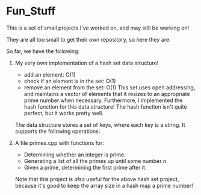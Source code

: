 # Fun_Stuff

This is a set of small projects I've worked on, and may still be working on!

They are all too small to get their own repository, so here they are. 

So far, we have the following:

1. My very own implementation of a hash set data structure! 
    * add an element: O(1)
    * check if an element is in the set: O(1)
    * remove an element from the set: O(1)
    This set uses open addressing, and maintains a vector of elements that it resizes to 
    an appropriate prime number when necessary. 
    Furthermore, I implemented the hash function for this data structure! 
    The hash function isn't quite perfect, but it works pretty well. 

    The data structure stores a set of keys, where each key is a string. 
    It supports the following operations:




2. A file primes.cpp with functions for:
    * Determining whether an integer is prime.
    * Generating a list of all the primes up until some number *n*. 
    * Given a prime, determining the first prime after it.

    Note that this project is *also* useful for the above hash set 
    project, because it's good to keep the array size in a hash map a prime number! 